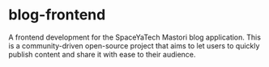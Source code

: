 # blog-frontend
A frontend development for the SpaceYaTech Mastori blog application. This is a community-driven open-source project that aims to let users to quickly publish content and share it with ease to their audience. 
